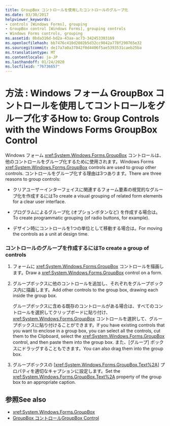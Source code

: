```yaml
---
title: GroupBox コントロールを使用したコントロールのグループ化
ms.date: 03/30/2017
helpviewer_keywords:
- controls [Windows Forms], grouping
- GroupBox control [Windows Forms], grouping controls
- Windows Forms controls, grouping
ms.assetid: 0bda316d-bd2a-43aa-ac73-342453303169
ms.openlocfilehash: bb7476c410d2802b5d32cc9842a778f290765e32
ms.sourcegitcommit: de17a7a0a37042f0d4406f5ae5393531caeb25ba
ms.translationtype: MT
ms.contentlocale: ja-JP
ms.lasthandoff: 01/24/2020
ms.locfileid: "76736657"
---
```

# <a name="how-to-group-controls-with-the-windows-forms-groupbox-control"></a><span data-ttu-id="62740-102">方法 : Windows フォーム GroupBox コントロールを使用してコントロールをグループ化する</span><span class="sxs-lookup"><span data-stu-id="62740-102">How to: Group Controls with the Windows Forms GroupBox Control</span></span>
<span data-ttu-id="62740-103">Windows フォーム <xref:System.Windows.Forms.GroupBox> コントロールは、他のコントロールをグループ化するために使用されます。</span><span class="sxs-lookup"><span data-stu-id="62740-103">Windows Forms <xref:System.Windows.Forms.GroupBox> controls are used to group other controls.</span></span> <span data-ttu-id="62740-104">コントロールをグループ化する理由は3つあります。</span><span class="sxs-lookup"><span data-stu-id="62740-104">There are three reasons to group controls:</span></span>  
  
- <span data-ttu-id="62740-105">クリアユーザーインターフェイスに関連するフォーム要素の視覚的なグループ化を作成するには</span><span class="sxs-lookup"><span data-stu-id="62740-105">To create a visual grouping of related form elements for a clear user interface.</span></span>  
  
- <span data-ttu-id="62740-106">プログラムによるグループ化 (オプションボタンなど) を作成する場合は。</span><span class="sxs-lookup"><span data-stu-id="62740-106">To create programmatic grouping (of radio buttons, for example).</span></span>  
  
- <span data-ttu-id="62740-107">デザイン時にコントロールを1つの単位として移動する場合は。</span><span class="sxs-lookup"><span data-stu-id="62740-107">For moving the controls as a unit at design time.</span></span>  
  
### <a name="to-create-a-group-of-controls"></a><span data-ttu-id="62740-108">コントロールのグループを作成するには</span><span class="sxs-lookup"><span data-stu-id="62740-108">To create a group of controls</span></span>  
  
1. <span data-ttu-id="62740-109">フォームに <xref:System.Windows.Forms.GroupBox> コントロールを描画します。</span><span class="sxs-lookup"><span data-stu-id="62740-109">Draw a <xref:System.Windows.Forms.GroupBox> control on a form.</span></span>  
  
2. <span data-ttu-id="62740-110">グループボックスに他のコントロールを追加し、それぞれをグループボックス内に描画します。</span><span class="sxs-lookup"><span data-stu-id="62740-110">Add other controls to the group box, drawing each inside the group box.</span></span>  
  
     <span data-ttu-id="62740-111">グループボックスに含める既存のコントロールがある場合は、すべてのコントロールを選択してクリップボードに貼り付け、<xref:System.Windows.Forms.GroupBox> コントロールを選択して、グループボックスに貼り付けることができます。</span><span class="sxs-lookup"><span data-stu-id="62740-111">If you have existing controls that you want to enclose in a group box, you can select all the controls, cut them to the Clipboard, select the <xref:System.Windows.Forms.GroupBox> control, and then paste them into the group box.</span></span> <span data-ttu-id="62740-112">また、[グループ] ボックスにドラッグすることもできます。</span><span class="sxs-lookup"><span data-stu-id="62740-112">You can also drag them into the group box.</span></span>  
  
3. <span data-ttu-id="62740-113">グループボックスの [<xref:System.Windows.Forms.GroupBox.Text%2A>] プロパティを適切なキャプションに設定します。</span><span class="sxs-lookup"><span data-stu-id="62740-113">Set the <xref:System.Windows.Forms.GroupBox.Text%2A> property of the group box to an appropriate caption.</span></span>  
  
## <a name="see-also"></a><span data-ttu-id="62740-114">参照</span><span class="sxs-lookup"><span data-stu-id="62740-114">See also</span></span>

- <xref:System.Windows.Forms.GroupBox>
- [<span data-ttu-id="62740-115">GroupBox コントロール</span><span class="sxs-lookup"><span data-stu-id="62740-115">GroupBox Control</span></span>](groupbox-control-windows-forms.md)
